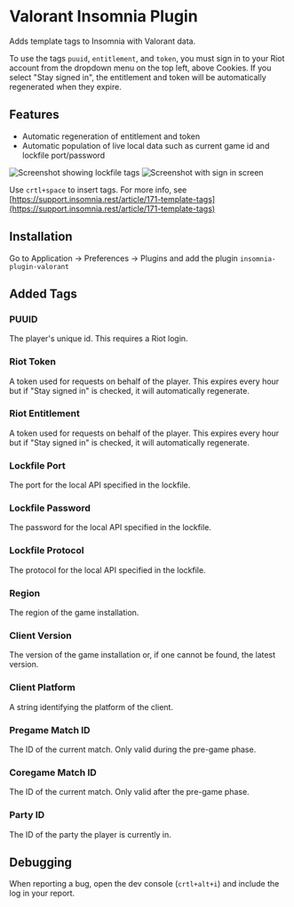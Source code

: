 # Valorant Insomnia Plugin 
Adds template tags to Insomnia with Valorant data.

To use the tags `puuid`, `entitlement`, and `token`, you must sign in to your Riot account
from the dropdown menu on the top left, above Cookies.
If you select "Stay signed in", the entitlement and token will be automatically regenerated when they expire.

## Features 
 - Automatic regeneration of entitlement and token
 - Automatic population of live local data such as current game id and lockfile port/password

![Screenshot showing lockfile tags](https://user-images.githubusercontent.com/26680599/172743896-994eddf9-f8c4-4055-8f5b-6b7ac53dbda6.png)
![Screenshot with sign in screen](https://user-images.githubusercontent.com/26680599/172743816-37c5fee2-3ce8-46b8-909e-56ea96d8bf65.png)

Use `crtl+space` to insert tags. For more info, see [https://support.insomnia.rest/article/171-template-tags](https://support.insomnia.rest/article/171-template-tags)

## Installation
Go to Application -> Preferences -> Plugins and add the plugin `insomnia-plugin-valorant`

## Added Tags

### PUUID
The player's unique id. This requires a Riot login.

### Riot Token
A token used for requests on behalf of the player. This expires every hour but if "Stay signed in" is checked, it will automatically regenerate.

### Riot Entitlement
A token used for requests on behalf of the player. This expires every hour but if "Stay signed in" is checked, it will automatically regenerate.

### Lockfile Port
The port for the local API specified in the lockfile.

### Lockfile Password
The password for the local API specified in the lockfile.

### Lockfile Protocol
The protocol for the local API specified in the lockfile.

### Region
The region of the game installation.

### Client Version
The version of the game installation or, if one cannot be found, the latest version.

### Client Platform
A string identifying the platform of the client.

### Pregame Match ID
The ID of the current match. Only valid during the pre-game phase.

### Coregame Match ID
The ID of the current match. Only valid after the pre-game phase.

### Party ID
The ID of the party the player is currently in.

## Debugging
When reporting a bug, open the dev console (`crtl+alt+i`) and include the log in your report.
